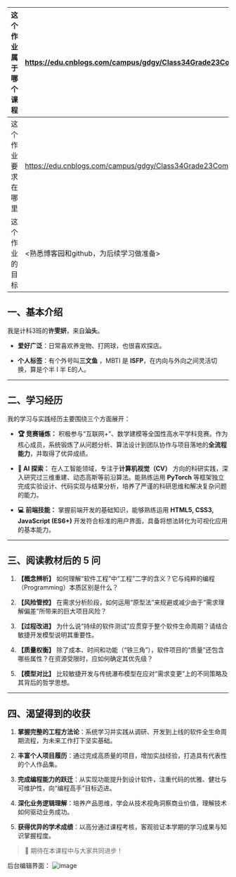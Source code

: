 
| 这个作业属于哪个课程 | https://edu.cnblogs.com/campus/gdgy/Class34Grade23ComputerScience/|
| :---- | :---- |
| 这个作业要求在哪里| https://edu.cnblogs.com/campus/gdgy/Class34Grade23ComputerScience/homework/13478 |
| 这个作业的目标| <熟悉博客园和github，为后续学习做准备> |


## 一、基本介绍

我是计科3班的**许雯妍**，来自**汕头**。

*   **爱好广泛**：日常喜欢养宠物、打网球，也很喜欢探店。

*   **个人标签**：有个外号叫**三文鱼** ，MBTI 是 **ISFP**，在内向与外向之间灵活切换，算是个半 I 半 E的人。

---

## 二、学习经历

我的学习与实践经历主要围绕三个方面展开：

*   **🏆 竞赛锤炼：** 积极参与“互联网+”、数学建模等全国性高水平学科竞赛。作为核心成员，系统锻炼了从问题分析、算法设计到团队协作与项目落地的**全流程能力**，并取得了优异成绩。

*   **🤖 AI 探索：** 在人工智能领域，专注于**计算机视觉（CV）** 方向的科研实践，深入研究过三维重建、动态高斯等前沿算法。能熟练运用 **PyTorch** 等框架独立完成实验设计、代码实现与结果分析，培养了严谨的科研思维和解决复杂问题的能力。

*   **💻 前端技能：** 掌握前端开发的基础知识，能够熟练运用 **HTML5, CSS3, JavaScript (ES6+)** 开发符合标准的用户界面，具备将想法转化为可视化应用的基本能力。

---

## 三、阅读教材后的 5 问

1.  **【概念辨析】** 如何理解“软件工程”中“工程”二字的含义？它与纯粹的编程（Programming）本质区别是什么？

2.  **【风险管控】** 在需求分析阶段，如何运用“原型法”来规避或减少由于“需求理解偏差”所带来的巨大项目风险？

3.  **【过程改进】** 为什么说“持续的软件测试”应贯穿于整个软件生命周期？请结合敏捷开发模型说明其重要性。

4.  **【质量权衡】** 除了成本、时间和功能（“铁三角”），软件项目的“质量”还包含哪些属性？在资源受限时，应如何确定其优先级？

5.  **【模型对比】** 比较敏捷开发与传统瀑布模型在应对“需求变更”上的不同策略及其背后的哲学思想。

---

## 四、渴望得到的收获

1.  **掌握完整的工程方法论**：系统学习并实践从调研、开发到上线的软件全生命周期流程，为未来工作打下坚实基础。

2.  **丰富个人项目履历**：通过完成高质量的项目，增加实战经验，打造具有代表性的个人作品集。

3.  **完成编程能力的跃迁**：从实现功能提升到设计软件，注重代码的优雅、健壮与可维护性，向“编程高手”目标迈进。

4.  **深化业务逻辑理解**：培养产品思维，学会从技术视角洞察商业价值，理解技术如何驱动业务成功。

5.  **获得优异的学术成绩**：以高分通过课程考核，客观验证本学期的学习成果与知识掌握程度。

> 🌟 期待在本课程中与大家共同进步！

后台编辑界面：
![image](https://img2024.cnblogs.com/blog/3698501/202509/3698501-20250904230543113-1840725046.png)

